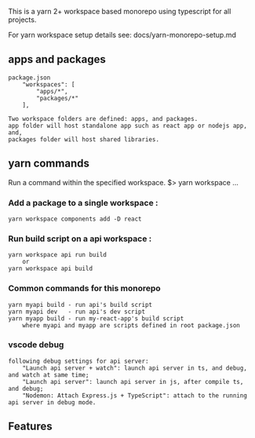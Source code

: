 This is a yarn 2+ workspace based monorepo using typescript for all projects.

For yarn workspace setup details see:
	docs/yarn-monorepo-setup.md
## apps and packages
	package.json
		"workspaces": [
			"apps/*",
			"packages/*"
		],
	
	Two workspace folders are defined: apps, and packages.
	app folder will host standalone app such as react app or nodejs app, and,
	packages folder will host shared libraries.
## yarn commands
Run a command within the specified workspace.
	$> yarn workspace <workspaceName> <commandName> ...
### Add a package to a single workspace :
	yarn workspace components add -D react
### Run build script on a api workspace :
	yarn workspace api run build
		or
	yarn workspace api build

### Common commands for this monorepo
	yarn myapi build - run api's build script
	yarn myapi dev   - run api's dev script
	yarn myapp build - run my-react-app's build script
		where myapi and myapp are scripts defined in root package.json

### vscode debug
	following debug settings for api server:
		"Launch api server + watch": launch api server in ts, and debug, and watch at same time;
		"Launch api server": launch api server in js, after compile ts, and debug;
		"Nodemon: Attach Express.js + TypeScript": attach to the running api server in debug mode.

## Features